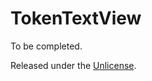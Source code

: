 # TokenTextView

To be completed.

Released under the [Unlicense][1].


  [1]: http://unlicense.org
